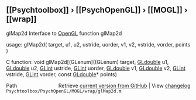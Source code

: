 ## [[Psychtoolbox]] &#8250; [[PsychOpenGL]] &#8250; [[MOGL]] &#8250; [[wrap]]

glMap2d  Interface to [OpenGL](OpenGL) function glMap2d  
  
usage:  glMap2d( target, u1, u2, ustride, uorder, v1, v2, vstride, vorder, points )  
  
C function:  void glMap2d[(GLenum]((GLenum) target, [GLdouble](GLdouble) u1, [GLdouble](GLdouble) u2, [GLint](GLint) ustride, [GLint](GLint) uorder, [GLdouble](GLdouble) v1, [GLdouble](GLdouble) v2, [GLint](GLint) vstride, [GLint](GLint) vorder, const [GLdouble](GLdouble)\* points)  




<div class="code_header" style="text-align:right;">
  <span style="float:left;">Path&nbsp;&nbsp;</span> <span class="counter">Retrieve <a href=
  "https://raw.github.com/Psychtoolbox-3/Psychtoolbox-3/beta/Psychtoolbox/PsychOpenGL/MOGL/wrap/glMap2d.m">current version from GitHub</a> | View <a href=
  "https://github.com/Psychtoolbox-3/Psychtoolbox-3/commits/beta/Psychtoolbox/PsychOpenGL/MOGL/wrap/glMap2d.m">changelog</a></span>
</div>
<div class="code">
  <code>Psychtoolbox/PsychOpenGL/MOGL/wrap/glMap2d.m</code>
</div>


